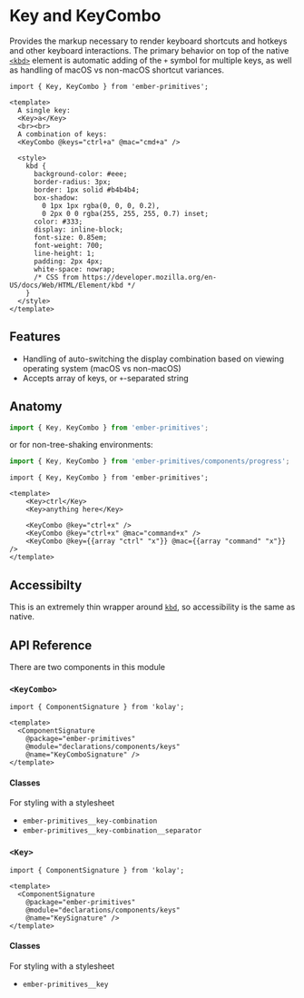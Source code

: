 # Key and KeyCombo

Provides the markup necessary to render keyboard shortcuts and hotkeys and other keyboard interactions. The primary behavior on top of the native [`<kbd>`][mdn-kbd] element is automatic adding of the `+` symbol for multiple keys, as well as handling of macOS vs non-macOS shortcut variances.

[mdn-kbd]: https://developer.mozilla.org/en-US/docs/Web/HTML/Element/kbd

<div class="featured-demo">

```gjs live preview
import { Key, KeyCombo } from 'ember-primitives';

<template>
  A single key:
  <Key>a</Key>
  <br><br>
  A combination of keys: 
  <KeyCombo @keys="ctrl+a" @mac="cmd+a" />

  <style>
    kbd {
      background-color: #eee;
      border-radius: 3px;
      border: 1px solid #b4b4b4;
      box-shadow:
        0 1px 1px rgba(0, 0, 0, 0.2),
        0 2px 0 0 rgba(255, 255, 255, 0.7) inset;
      color: #333;
      display: inline-block;
      font-size: 0.85em;
      font-weight: 700;
      line-height: 1;
      padding: 2px 4px;
      white-space: nowrap;
      /* CSS from https://developer.mozilla.org/en-US/docs/Web/HTML/Element/kbd */
    } 
  </style>
</template>
```

</div>

## Features

* Handling of auto-switching the display combination based on viewing operating system (macOS vs non-macOS)
* Accepts array of keys, or `+`-separated string

## Anatomy

```js 
import { Key, KeyCombo } from 'ember-primitives';
```

or for non-tree-shaking environments:
```js 
import { Key, KeyCombo } from 'ember-primitives/components/progress';
```


```gjs 
import { Key, KeyCombo } from 'ember-primitives';

<template>
    <Key>ctrl</Key>
    <Key>anything here</Key>

    <KeyCombo @key="ctrl+x" />
    <KeyCombo @key="ctrl+x" @mac="command+x" />
    <KeyCombo @key={{array "ctrl" "x"}} @mac={{array "command" "x"}} />
</template>
```

## Accessibilty

This is an extremely thin wrapper around [`kbd`][mdn-kbd], so accessibility is the same as native.

## API Reference

There are two components in this module

### `<KeyCombo>`

```gjs live no-shadow
import { ComponentSignature } from 'kolay';

<template>
  <ComponentSignature 
    @package="ember-primitives" 
    @module="declarations/components/keys" 
    @name="KeyComboSignature" />
</template>
```

#### Classes

For styling with a stylesheet

- `ember-primitives__key-combination`
- `ember-primitives__key-combination__separator`

### `<Key>`

```gjs live no-shadow
import { ComponentSignature } from 'kolay';

<template>
  <ComponentSignature 
    @package="ember-primitives" 
    @module="declarations/components/keys" 
    @name="KeySignature" />
</template>
```

#### Classes

For styling with a stylesheet

- `ember-primitives__key`


